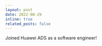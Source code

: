 ```yaml
---
layout: post
date: 2022-08-29
inline: true
related_posts: false
---
```


Joined Huawei ADS as a software engineer!
